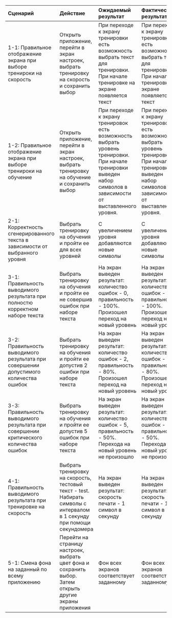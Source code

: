 |Сценарий|Действие|Ожидаемый результат|Фактический результат| Оценка|
|:---|:---|:---|:---|:---|
|1-1: Правильное отображение экрана при выборе тренироки на скорость | Открыть приложение, перейти в экран настроек, выбрать тренировку на скорость и сохранить выбор | При переходе к экрану тренировки есть возможность выбрать текст для тренировки. При начале тренировке на экране появляется текст | При переходе к экрану тренировки есть возможность выбрать текст для тренировки. При начале тренировке на экране появляется текст |Тест пройден|
|1-2: Правильное отображение экрана при выборе тренироки на обучение | Открыть приложение, перейти в экран настроек, выбрать тренировку на обучение и сохранить выбор | При переходе к экрану тренировок есть возможность выбрать уровень тренировки. При начале тренировки выведен набор символов в зависимости от выставленного уровня. | При переходе к экрану тренировок есть возможность выбрать уровень тренировки. При начале тренировки выведен набор символов в зависимости от выставленного уровня. |Тест пройден|
|2-1: Корректность сгенерированного текста в зависимости от выбранного уровня | Выбрать тренировку на обучения и пройти ее для всех уровней | С увеличением уровня добавляются новые символы | С увеличением уровня добавляются новые символы |Тест пройден|
|3-1: Правильность выводимого результата при полностю корректном наборе текста | Выбрать тренировку на обучения и пройти ее не совершив ошибок при наборе текста |На экран выведен результат: количество ошибок - 0, правильность - 100%. Произошел переход на новый уровень| На экран выведен результат: количество ошибок - 0, правильность - 100%. Произошел переход на новый уровень |Тест пройден|
|3-2: Правильность выводимого результата при совершении допустимого количества ошибок | Выбрать тренировку на обучения и пройти ее допустив 2 ошибки при наборе текста | На экран выведен результат: количество ошибок - 2, правильность - 80%. Произошел переход на новый уровень | На экран выведен результат: количество ошибок - 2, правильность - 80%. Произошел переход на новый уровень |Тест пройден|
|3-3: Правильность выводимого результата при совершении критического количества ошибок | Выбрать тренировку на обучения и пройти ее допустив 5 ошибок при наборе текста | На экран выведен результат: количество ошибок - 5, правильность - 50%. Перехода на новый уровень не произошло | На экран выведен результат: количество ошибок - 5, правильность - 50%. Перехода на новый уровень не произошло  |Тест пройден|
|4-1: Правильность выводимого результата при тренировке на скорость | Выбрать тренировку на скорость, тестовый текст - test. Набирать символы с интервалом в 1 секунду при помощи секундомера | На экран выведен результат: скорость печати - 1 символ в секунду | На экран выведен результат: скорость печати - 1 символ в секунду |Тест пройден|
|5-1: Смена фона на заданный по всему приложению | Перейти на страницу настроек, выбрать цвет фона и сохранить выбор. Затем открыть другие экраны приложения | Фон всех экранов соответствует заданному | Фон всех экранов соответствует заданному |Тест пройден|
